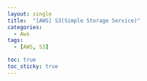 ```yaml
---
layout: single
title:  "[AWS] S3(Simple Storage Service)"
categories:
  - Aws
tags:
  - [AWS, S3]

toc: true
toc_sticky: true
---
```



## 